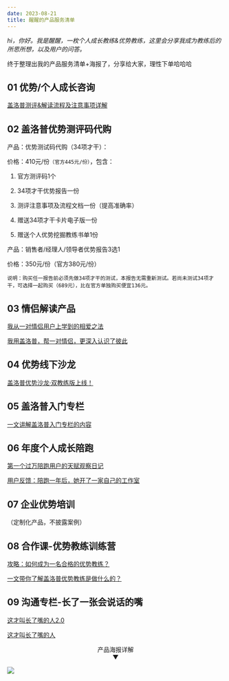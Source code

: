 ```yaml
---
date: 2023-08-21
title: 醒醒的产品服务清单
---
```


*hi，你好。我是醒醒，一枚个人成长教练&优势教练，这里会分享我成为教练后的所思所想，以及用户的问答。*

终于整理出我的产品服务清单+海报了，分享给大家，理性下单哈哈哈

## 01 优势/个人成长咨询

[盖洛普测评&解读流程及注意事项详解](../gallup/evaluation.md)

## 02 盖洛普优势测评码代购

产品：优势测试码代购（34项才干）：

价格：410元/份`（官方445元/份）`，包含：

1. 官方测评码1个

2. 34项才干优势报告一份

3. 测评注意事项及流程文档一份（提高准确率）

4. 赠送34项才干卡片电子版一份

5. 赠送个人优势挖掘教练书单1份

产品：销售者/经理人/领导者优势报告3选1

价格：350元/份（官方380元/份）

`说明：购买任一报告前必须先做34项才干的测试，本报告无需重新测试。若尚未测试34项才干，可选择一起购买（689元），比在官方单独购买便宜136元。`

## 03 情侣解读产品

[我从一对情侣用户上学到的相爱之法](../consult/love-method.md)

[我用盖洛普，帮一对情侣，更深入认识了彼此](https://mp.weixin.qq.com/s/3omWe-rr_zSSeDlmvUiTnw)

## 04 优势线下沙龙

[盖洛普优势沙龙·双教练版上线！](https://mp.weixin.qq.com/s/YEg8uqdwV8kKaW9Xm2lkAg)

## 05 盖洛普入门专栏

[一文讲解盖洛普入门专栏的内容](https://mp.weixin.qq.com/s/oiDz5H1qHpfPScbsErTWfQ)

## 06 年度个人成长陪跑

[第一个过万陪跑用户的天赋观察日记](https://mp.weixin.qq.com/s/Q4WbDiT6BHFozAK-2jcqqQ)

[用户反馈：陪跑一年后，她开了一家自己的工作室](https://mp.weixin.qq.com/s/6_feHVAuWvTu7eWelO35Vg)

## 07 企业优势培训

（定制化产品，不披露案例）

## 08 合作课-优势教练训练营

[攻略：如何成为一名合格的优势教练？](../gallup/coach/to-be-a-coach.md)

[一文带你了解盖洛普优势教练是做什么的？](https://mp.weixin.qq.com/s/O4SCbweswSQyEO8YyvUIXA)

## 09 沟通专栏-长了一张会说话的嘴

[这才叫长了嘴的人2.0](https://mp.weixin.qq.com/s/6Ny6oGDFklbb75gm-WI0Qg)

[这才叫长了嘴的人](https://mp.weixin.qq.com/s/qPVHtc4wUmhMwDbARR_76A)

<div align=center>产品海报详解</div>
<div align=center>▼</div>

![](https://vip.helloimg.com/i/2024/03/02/65e2a6bfc7e35.jpeg)